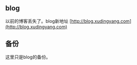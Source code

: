 ## blog
以前的博客丢失了。blog新地址 [http://blog.xudingyang.com](http://blog.xudingyang.com)
## 备份
这里只是blog的备份。
